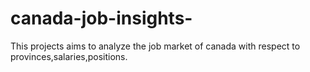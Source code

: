 # canada-job-insights-
This projects aims to analyze the job market of canada with respect to provinces,salaries,positions.

